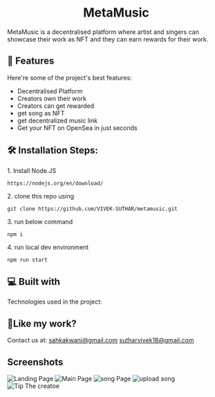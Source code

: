 <h1 align="center" id="title">MetaMusic</h1>

<p id="description">MetaMusic is a decentralised platform where artist and singers can showcase their work as NFT and they can earn rewards for their work.</p>

  
  
<h2>🧐 Features</h2>

Here're some of the project's best features:

*   Decentralised Platform
*   Creators own their work
*   Creators can get rewarded
*   get song as NFT
*   get decentralized music link
*   Get your NFT on OpenSea in just seconds

<h2>🛠️ Installation Steps:</h2>

<p>1. Install Node.JS</p>

```
https://nodejs.org/en/download/
```

<p>2. clone this repo using</p>

```
git clone https://github.com/VIVEK-SUTHAR/metamusic.git
```

<p>3. run below command</p>

```
npm i
```

<p>4. run local dev environment</p>

```
npm run start 
```

  
  
<h2>💻 Built with</h2>

Technologies used in the project:

<h2>💖Like my work?</h2>

Contact us at: sahkakwani@gmail.com sutharvivek18@gmail.com




## Screenshots

![Landing Page](https://ipfs.filebase.io/ipfs/QmVa4n4TUcA3XQRSnaA6kUSKfBL3hxHNP1nmbYGULwBe1J)
![Main Page](https://ipfs.filebase.io/ipfs/QmbpmZj7v6VLXwu8znSGrw7C1uNafiGL33GoRnkAapdQay)
![song Page](https://ipfs.filebase.io/ipfs/QmQFzFtHgfwnzAgaAGv219Y8bGUUQe3TxZagNbECFSwLFa)
![upload song](https://ipfs.filebase.io/ipfs/QmTZFM6pSoSzwM6EqSAYUGMXY73QiC6DiK7aBWbYMqoDuL)
![Tip The creatoe](https://ipfs.filebase.io/ipfs/QmT7XUE6hrcvG4h3Qxdm4TkJbKj5WXrzHayPHPg9CoaDZL)
